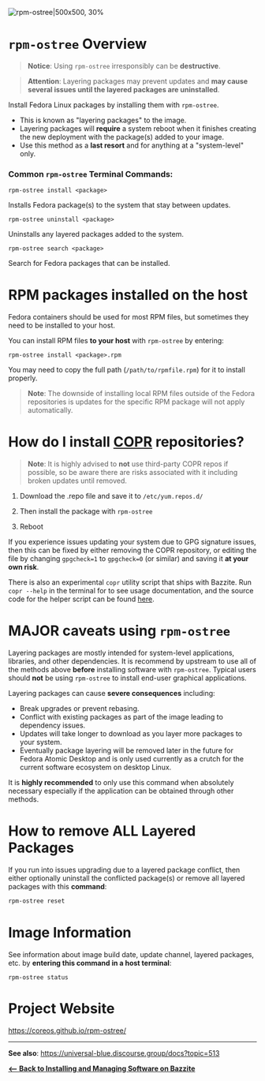<!-- ANCHOR: METADATA -->
<!--{"url_discourse": "https://universal-blue.discourse.group/docs?topic=2642", "fetched_at": "2024-09-03 16:43:05.295995+00:00"}-->
<!-- ANCHOR_END: METADATA -->

![rpm-ostree|500x500, 30%](https://universal-blue.discourse.group/uploads/short-url/11DT7DinQfjfEfVbXh14ImV6yaL.png)

# `rpm-ostree` Overview

>**Notice**: Using `rpm-ostree` irresponsibly can be **destructive**.

>**Attention**: Layering packages may prevent updates and **may cause several issues until the layered packages are uninstalled**.

Install Fedora Linux packages by installing them with `rpm-ostree`.

- This is known as "layering packages" to the image.
- Layering packages will **require** a system reboot when it finishes creating the new deployment with the package(s) added to your image.
- Use this method as a **last resort** and for anything at a "system-level" only.

### Common `rpm-ostree` Terminal Commands:

```
rpm-ostree install <package>
```
Installs Fedora package(s) to the system that stay between updates.

```
rpm-ostree uninstall <package>
``` 
Uninstalls any layered packages added to the system.
 
```
rpm-ostree search <package>
```
Search for Fedora packages that can be installed.

# RPM packages installed on the host

Fedora containers should be used for most RPM files, but sometimes they need to be installed to your host.

You can install RPM files **to your host** with `rpm-ostree` by entering:
```
rpm-ostree install <package>.rpm
```
You may need to copy the full path (`/path/to/rpmfile.rpm`) for it to install properly.

>**Note**: The downside of installing local RPM files outside of the Fedora repositories is updates for the specific RPM package will not apply automatically.

# How do I install [COPR](https://copr.fedorainfracloud.org) repositories?

>**Note**: It is highly advised to **not** use third-party COPR repos if possible, so be aware there are risks associated with it including broken updates until removed.

1. Download the .repo file and save it to `/etc/yum.repos.d/`

2. Then install the package with `rpm-ostree`

3. Reboot

If you experience issues updating your system due to GPG signature issues, then this can be fixed by either removing the COPR repository, or editing the file by changing `gpgcheck=1` to `gpgcheck=0` (or similar) and saving it **at your own risk**.

There is also an experimental `copr` utility script that ships with Bazzite. Run `copr --help` in the terminal for to see usage documentation, and the source code for the helper script can be found [here](https://github.com/ublue-os/COPR-command).

# **MAJOR** caveats using `rpm-ostree`

Layering packages are mostly intended for system-level applications, libraries, and other dependencies.  It is recommend by upstream to use all of the methods above **before** installing software with `rpm-ostree`.  Typical users should **not** be using `rpm-ostree` to install end-user graphical applications.

Layering packages can cause **severe consequences** including:
- Break upgrades or prevent rebasing.
- Conflict with existing packages as part of the image leading to dependency issues.
- Updates will take longer to download as you layer more packages to your system.
- Eventually package layering will be removed later in the future for Fedora Atomic Desktop and is only used currently as a crutch for the current software ecosystem on desktop Linux.

It is **highly recommended** to only use this command when absolutely necessary especially if the application can be obtained through other methods. 

# How to remove **ALL** Layered Packages

If you run into issues upgrading due to a layered package conflict, then either optionally uninstall the conflicted package(s) or remove all layered packages with this **command**:
```bash
rpm-ostree reset
```

# Image Information

See information about image build date, update channel, layered packages, etc. by **entering this command in a host terminal**:

```command
rpm-ostree status
```

# Project Website

https://coreos.github.io/rpm-ostree/

<hr>

**See also**: https://universal-blue.discourse.group/docs?topic=513


[**<-- Back to Installing and Managing Software on Bazzite**](https://universal-blue.discourse.group/docs?topic=35)